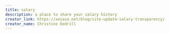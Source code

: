 ```yaml
---
title: salary
description: a place to share your salary history
creator_link: https://xeiaso.net/blog/site-update-salary-transparency/
creator_name: Christine Dodrill
---
```

